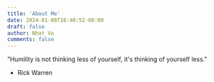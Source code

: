 ```yaml
---
title: 'About Me'
date: 2024-01-08T16:40:52-08:00
draft: false
author: Nhat Vo
comments: false
---
```


"Humility is not thinking less of yourself, it's thinking of yourself less."
- Rick Warren